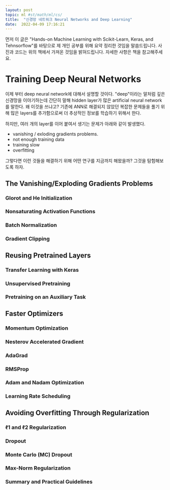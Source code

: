 ```yaml
---
layout: post
topic: ml #st/math/ml/cs/
title:  "신경망 네트워크 Neural Networks and Deep Learning"
date:  2022-04-09 17:16:21
---
```

먼저 이 글은 "Hands-on Machine Learning with Scikit-Learn, Keras, and Tehnsorflow"를 바탕으로 
제 개인 공부를 위해 요약 정리한 것임을 말씀드립니다. 사진과 코드는 위의 책에서 가져온 것임을 밝혀드립니다. 
자세한 사항은 책을 참고해주세요.

# Training Deep Neural Networks
이제 부터 deep neural network에 대해서 설명할 것이다. "deep"이라는 말처럼 깊은 신경망을 이야기하는데 간단히 말해
hidden layer가 많은 artificial neural network를 말한다. 왜 이것을 쓰냐고? 기존에 ANN로 해결되지 않았던
복잡한 문제들을 풀기 위해 많은 layers를 추가함으로써 더 추상적인 정보를 학습하기 위해서 한다.

하지만, 여러 개의 layer를 이어 붙여서 생기는 문제가 아래와 같이 발생했다.
- vanishing / exloding gradients problems.
- not enough training data
- training slow
- overfitting

그렇다면 이런 것들을 해결하기 위해 어떤 연구를 지금까지 해왔을까? 그것을 탐험해보도록 하자.

## The Vanishing/Exploding Gradients Problems
### Glorot and He Initialization
### Nonsaturating Activation Functions
### Batch Normalization
### Gradient Clipping

## Reusing Pretrained Layers
### Transfer Learning with Keras
### Unsupervised Pretraining
### Pretraining on an Auxiliary Task

## Faster Optimizers
### Momentum Optimization
### Nesterov Accelerated Gradient
### AdaGrad
### RMSProp
### Adam and Nadam Optimization
### Learning Rate Scheduling

## Avoiding Overfitting Through Regularization
### ℓ1 and ℓ2 Regularization
### Dropout
### Monte Carlo (MC) Dropout
### Max-Norm Regularization
### Summary and Practical Guidelines